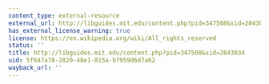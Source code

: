 ```yaml
---
content_type: external-resource
external_url: http://libguides.mit.edu/content.php?pid=347508&sid=2843034
has_external_license_warning: true
license: https://en.wikipedia.org/wiki/All_rights_reserved
status: ''
title: http://libguides.mit.edu/content.php?pid=347508&sid=2843034
uid: 5f647a78-2820-48e1-815a-b7959d6d7a62
wayback_url: ''
---
```

